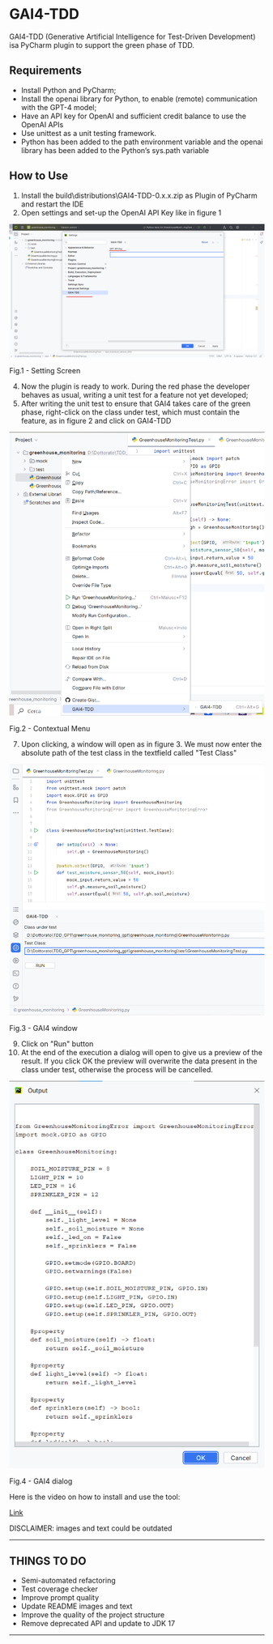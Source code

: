 GAI4-TDD
========

GAI4-TDD (Generative Artificial Intelligence for Test-Driven Development) isa PyCharm plugin to support the green phase of TDD.

Requirements
------------

*   Install Python and PyCharm;
*   Install the openai library for Python, to enable (remote) communication with the GPT-4 model;
*   Have an API key for OpenAI and sufficient credit balance to use the OpenAI APIs
*   Use unittest as a unit testing framework.
*   Python has been added to the path environment variable and the openai library has been added to the Python’s sys.path variable

How to Use
----------

1.  Install the build\distributions\GAI4-TDD-0.x.x.zip as Plugin of PyCharm and restart the IDE
2.  Open settings and set-up the OpenAI API Key like in figure 1

![Screen1](imgs/screen_1_key.png)

Fig.1 - Setting Screen

4.  Now the plugin is ready to work. During the red phase the developer behaves as usual, writing a unit test for a feature not yet developed;
5.  After writing the unit test to ensure that GAI4 takes care of the green phase, right-click on the class under test, which must contain the feature, as in figure 2 and click on GAI4-TDD

![Screen2](imgs/screen_1_crop.png)

Fig.2 - Contextual Menu

7.  Upon clicking, a window will open as in figure 3. We must now enter the absolute path of the test class in the textfield called "Test Class"

![Screen3](imgs/window_2.png)

Fig.3 - GAI4 window

9.  Click on "Run" button
10.  At the end of the execution a dialog will open to give us a preview of the result. If you click OK the preview will overwrite the data present in the class under test, otherwise the process will be cancelled.

![Screen4](imgs/dialog.png)

Fig.4 - GAI4 dialog

Here is the video on how to install and use the tool:

[Link](https://youtu.be/3oIDb-6NgS4)

DISCLAIMER: images and text could be outdated

-------------
THINGS TO DO
-------------
* Semi-automated refactoring
* Test coverage checker
* Improve prompt quality
* Update README images and text
* Improve the quality of the project structure
* Remove deprecated API and update to JDK 17
-------------
